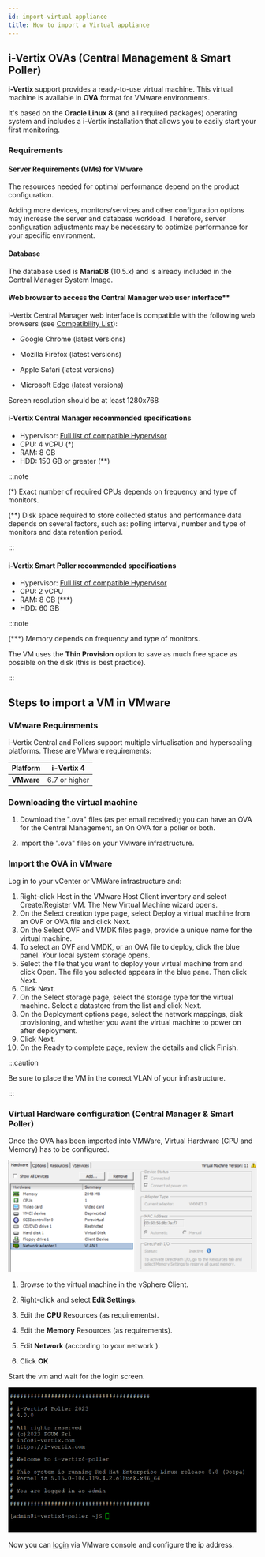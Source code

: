```yaml
---
id: import-virtual-appliance
title: How to import a Virtual appliance
---
```


## i-Vertix OVAs (Central Management & Smart Poller)

**i-Vertix** support provides a ready-to-use virtual machine.
This virtual machine is available in **OVA** format for VMware environments.

It's based on the **Oracle Linux 8** (and all required packages) operating system and includes a i-Vertix installation that allows you to easily start your first monitoring.

### Requirements

#### Server Requirements (VMs) for VMware

The resources needed for optimal performance depend on the product configuration.

Adding more devices, monitors/services and other configuration options may increase the server and database workload.
Therefore, server configuration adjustments may be necessary to optimize performance for your specific environment.

#### Database

The database used is **MariaDB** (10.5.x) and is already included in the Central Manager System Image.

#### Web browser to access the Central Manager web user interface**

i-Vertix Central Manager web interface is compatible with the following web browsers (see [Compatibility List](../before-you-start/compatibility.md)):

- Google Chrome (latest versions)

- Mozilla Firefox (latest versions)

- Apple Safari (latest versions)

- Microsoft Edge (latest versions)

Screen resolution should be at least 1280x768

#### i-Vertix Central Manager recommended specifications

- Hypervisor: [Full list of compatible Hypervisor](../../quick-start-guide/standard-vms-requirements/requirements.md)
- CPU: 4 vCPU (*)
- RAM: 8 GB
- HDD: 150 GB or greater (**)

:::note

(*) Exact number of required CPUs depends on frequency and type of monitors.

(**) Disk space required to store collected status and performance data depends on several factors, such as: polling interval, number and type of monitors and data retention period.

:::

#### i-Vertix Smart Poller recommended specifications

- Hypervisor: [Full list of compatible Hypervisor](../../quick-start-guide/standard-vms-requirements/requirements.md)
- CPU: 2 vCPU
- RAM: 8 GB (***)
- HDD: 60 GB

:::note

(***) Memory depends on frequency and type of monitors.

The VM uses the **Thin Provision** option to save as much free space as possible on the disk (this is best practice).

:::

## Steps to import a VM in VMware

### VMware Requirements

i-Vertix Central and Pollers support multiple virtualisation and hyperscaling platforms. These are VMware requirements:

| **Platform**   | **i-Vertix 4** |
|-----------------|----------------|
| **VMware**      | 6.7 or higher  |

### Downloading the virtual machine

1. Download the ".ova" files (as per email received); you can have an OVA for the Central Management, an On OVA for a poller or both.

2. Import the ".ova" files on your VMware infrastructure.

### Import the OVA in VMware

Log in to your vCenter or VMWare infrastructure and:

1. Right-click Host in the VMware Host Client inventory and select Create/Register VM. The New Virtual Machine wizard opens.
2. On the Select creation type page, select Deploy a virtual machine from an OVF or OVA file and click Next.
3. On the Select OVF and VMDK files page, provide a unique name for the virtual machine.
4. To select an OVF and VMDK, or an OVA file to deploy, click the blue panel. Your local system storage opens.
5. Select the file that you want to deploy your virtual machine from and click Open. The file you selected appears in the blue pane. Then click Next.
6. Click Next.
7. On the Select storage page, select the storage type for the virtual machine. Select a datastore from the list and click Next.
8. On the Deployment options page, select the network mappings, disk provisioning, and whether you want the virtual machine to power on after
deployment.
9. Click Next.
10. On the Ready to complete page, review the details and click Finish.

:::caution

Be sure to place the VM in the correct VLAN of your infrastructure.

:::

### Virtual Hardware configuration (Central Manager & Smart Poller)

Once the OVA has been imported into VMWare, Virtual Hardware (CPU and Memory) has to be configured.

![VMw_vm](../../assets/installation/VMW_machine.png)

1. Browse to the virtual machine in the vSphere Client.

2. Right-click and select **Edit Settings**.

3. Edit the **CPU** Resources (as requirements).

4. Edit the **Memory** Resources (as requirements).

5. Edit **Network** (according to your network ).

6. Click **OK**

Start the vm and wait for the login screen.

![First_login](../../assets/setup-startup-central-poller/first-login-v4.png)

Now you can [login](first-login.md) via VMware console and configure the ip address.
